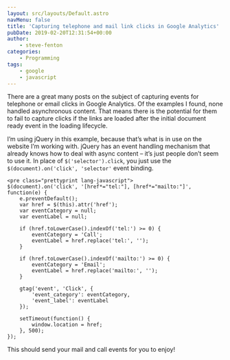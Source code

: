 ```yaml
---
layout: src/layouts/Default.astro
navMenu: false
title: 'Capturing telephone and mail link clicks in Google Analytics'
pubDate: 2019-02-20T12:31:54+00:00
author:
    - steve-fenton
categories:
    - Programming
tags:
    - google
    - javascript
---
```


There are a great many posts on the subject of capturing events for telephone or email clicks in Google Analytics. Of the examples I found, none handled asynchronous content. That means there is the potential for them to fail to capture clicks if the links are loaded after the initial document ready event in the loading lifecycle.

I’m using jQuery in this example, because that’s what is in use on the website I’m working with. jQuery has an event handling mechanism that already knows how to deal with async content – it’s just people don’t seem to use it. In place of `$('selector').click`, you just use the `$(document).on('click', 'selector'` event binding.

```
<pre class="prettyprint lang-javascript">
$(document).on('click', '[href*="tel:"], [href*="mailto:"]', function(e) {
    e.preventDefault();
    var href = $(this).attr('href');
    var eventCategory = null;
    var eventLabel = null;

    if (href.toLowerCase().indexOf('tel:') >= 0) {
        eventCategory = 'Call';
        eventLabel = href.replace('tel:', '');
    }

    if (href.toLowerCase().indexOf('mailto:') >= 0) {
        eventCategory = 'Email';
        eventLabel = href.replace('mailto:', '');
    }

    gtag('event', 'Click', {
        'event_category': eventCategory,
        'event_label': eventLabel
    });

    setTimeout(function() {
        window.location = href;
    }, 500);
});
```
This should send your mail and call events for you to enjoy!